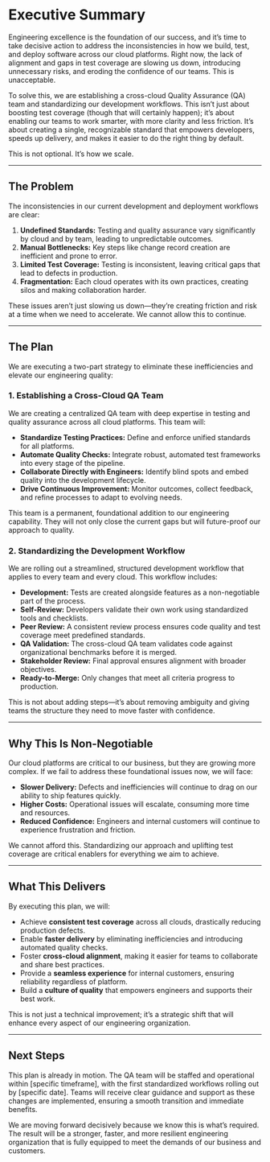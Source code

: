 # Executive Summary
Engineering excellence is the foundation of our success, and it’s time to take decisive action to address the inconsistencies in how we build, test, and deploy software across our cloud platforms. Right now, the lack of alignment and gaps in test coverage are slowing us down, introducing unnecessary risks, and eroding the confidence of our teams. This is unacceptable.

To solve this, we are establishing a cross-cloud Quality Assurance (QA) team and standardizing our development workflows. This isn’t just about boosting test coverage (though that will certainly happen); it’s about enabling our teams to work smarter, with more clarity and less friction. It’s about creating a single, recognizable standard that empowers developers, speeds up delivery, and makes it easier to do the right thing by default.

This is not optional. It’s how we scale.

---

## The Problem
The inconsistencies in our current development and deployment workflows are clear:
1. **Undefined Standards:** Testing and quality assurance vary significantly by cloud and by team, leading to unpredictable outcomes.
2. **Manual Bottlenecks:** Key steps like change record creation are inefficient and prone to error.
3. **Limited Test Coverage:** Testing is inconsistent, leaving critical gaps that lead to defects in production.
4. **Fragmentation:** Each cloud operates with its own practices, creating silos and making collaboration harder.

These issues aren’t just slowing us down—they’re creating friction and risk at a time when we need to accelerate. We cannot allow this to continue.

---

## The Plan
We are executing a two-part strategy to eliminate these inefficiencies and elevate our engineering quality:

### 1. Establishing a Cross-Cloud QA Team
We are creating a centralized QA team with deep expertise in testing and quality assurance across all cloud platforms. This team will:
- **Standardize Testing Practices:** Define and enforce unified standards for all platforms.
- **Automate Quality Checks:** Integrate robust, automated test frameworks into every stage of the pipeline.
- **Collaborate Directly with Engineers:** Identify blind spots and embed quality into the development lifecycle.
- **Drive Continuous Improvement:** Monitor outcomes, collect feedback, and refine processes to adapt to evolving needs.

This team is a permanent, foundational addition to our engineering capability. They will not only close the current gaps but will future-proof our approach to quality.

### 2. Standardizing the Development Workflow
We are rolling out a streamlined, structured development workflow that applies to every team and every cloud. This workflow includes:
- **Development:** Tests are created alongside features as a non-negotiable part of the process.
- **Self-Review:** Developers validate their own work using standardized tools and checklists.
- **Peer Review:** A consistent review process ensures code quality and test coverage meet predefined standards.
- **QA Validation:** The cross-cloud QA team validates code against organizational benchmarks before it is merged.
- **Stakeholder Review:** Final approval ensures alignment with broader objectives.
- **Ready-to-Merge:** Only changes that meet all criteria progress to production.

This is not about adding steps—it’s about removing ambiguity and giving teams the structure they need to move faster with confidence.

---

## Why This Is Non-Negotiable
Our cloud platforms are critical to our business, but they are growing more complex. If we fail to address these foundational issues now, we will face:
- **Slower Delivery:** Defects and inefficiencies will continue to drag on our ability to ship features quickly.
- **Higher Costs:** Operational issues will escalate, consuming more time and resources.
- **Reduced Confidence:** Engineers and internal customers will continue to experience frustration and friction.

We cannot afford this. Standardizing our approach and uplifting test coverage are critical enablers for everything we aim to achieve.

---

## What This Delivers
By executing this plan, we will:
- Achieve **consistent test coverage** across all clouds, drastically reducing production defects.
- Enable **faster delivery** by eliminating inefficiencies and introducing automated quality checks.
- Foster **cross-cloud alignment**, making it easier for teams to collaborate and share best practices.
- Provide a **seamless experience** for internal customers, ensuring reliability regardless of platform.
- Build a **culture of quality** that empowers engineers and supports their best work.

This is not just a technical improvement; it’s a strategic shift that will enhance every aspect of our engineering organization.

---

## Next Steps
This plan is already in motion. The QA team will be staffed and operational within [specific timeframe], with the first standardized workflows rolling out by [specific date]. Teams will receive clear guidance and support as these changes are implemented, ensuring a smooth transition and immediate benefits.

We are moving forward decisively because we know this is what’s required. The result will be a stronger, faster, and more resilient engineering organization that is fully equipped to meet the demands of our business and customers.
